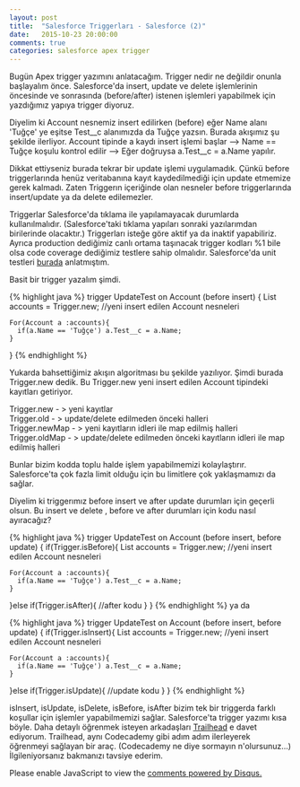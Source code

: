 ```yaml
---
layout: post
title:  "Salesforce Triggerları - Salesforce (2)"
date:   2015-10-23 20:00:00
comments: true
categories: salesforce apex trigger
---
```


Bugün Apex trigger yazımını anlatacağım. Trigger nedir ne değildir onunla başlayalım önce. Salesforce'da insert, update ve delete işlemlerinin öncesinde ve sonrasında (before/after) istenen işlemleri yapabilmek için yazdığımız yapıya trigger diyoruz.

Diyelim ki Account nesnemiz insert edilirken (before) eğer Name alanı 'Tuğçe' ye eşitse Test__c alanımızda da Tuğçe yazsın. Burada akışımız şu şekilde ilerliyor. Account tipinde a kaydı insert işlemi başlar --> Name == Tuğçe koşulu kontrol edilir --> Eğer doğruysa a.Test__c = a.Name yapılır.

Dikkat ettiyseniz burada tekrar bir update işlemi uygulamadık. Çünkü before triggerlarında henüz veritabanına kayıt kaydedilmediği için update etmemize gerek kalmadı. Zaten Triggerın içeriğinde olan nesneler before triggerlarında insert/update ya da delete edilemezler.

Triggerlar Salesforce'da tıklama ile yapılamayacak durumlarda kullanılmalıdır. (Salesforce'taki tıklama yapıları sonraki yazılarımdan birilerinde olacaktır.) Triggerları isteğe göre aktif ya da inaktif yapabiliriz. Ayrıca production dediğimiz canlı ortama taşınacak trigger kodları %1 bile olsa code coverage dediğimiz testlere sahip olmalıdır. Salesforce'da unit testleri <a href="http://ztugcesirin.com/salesforce/apex/unittests/test/2015/10/22/salesforce-unit-testler/">burada</a> anlatmıştım.

Basit bir trigger yazalım şimdi.

{% highlight java %}
trigger UpdateTest on Account (before insert) {
    List<Account> accounts = Trigger.new; //yeni insert edilen Account nesneleri

    For(Account a :accounts){
      if(a.Name == 'Tuğçe') a.Test__c = a.Name;
    }
}
{% endhighlight %}

Yukarda bahsettiğimiz akışın algoritması bu şekilde yazılıyor. Şimdi burada Trigger.new dedik. Bu Trigger.new yeni insert edilen Account tipindeki kayıtları getiriyor.

Trigger.new - > yeni kayıtlar <br>
Trigger.old - > update/delete edilmeden önceki halleri <br>
Trigger.newMap - > yeni kayıtların idleri ile map edilmiş halleri <br>
Trigger.oldMap - > update/delete edilmeden önceki kayıtların idleri ile map edilmiş halleri

Bunlar bizim kodda toplu halde işlem yapabilmemizi kolaylaştırır. Salesforce'ta çok fazla limit olduğu için bu limitlere çok yaklaşmamızı da sağlar.

Diyelim ki triggerımız before insert ve after update durumları için geçerli olsun. Bu insert ve delete , before ve after durumları için kodu nasıl ayıracağız?

{% highlight java %}
trigger UpdateTest on Account (before insert, before update) {
  if(Trigger.isBefore){
    List<Account> accounts = Trigger.new; //yeni insert edilen Account nesneleri

    For(Account a :accounts){
      if(a.Name == 'Tuğçe') a.Test__c = a.Name;
    }
  }else if(Trigger.isAfter){
    //after kodu
  }
}
{% endhighlight %}
ya da

{% highlight java %}
trigger UpdateTest on Account (before insert, before update) {
  if(Trigger.isInsert){
    List<Account> accounts = Trigger.new; //yeni insert edilen Account nesneleri

    For(Account a :accounts){
      if(a.Name == 'Tuğçe') a.Test__c = a.Name;
    }
  }else if(Trigger.isUpdate){
    //update kodu
  }
}
{% endhighlight %}

isInsert, isUpdate, isDelete, isBefore, isAfter bizim tek bir triggerda farklı koşullar için işlemler yapabilmemizi sağlar. Salesforce'ta trigger yazımı kısa böyle. Daha detaylı öğrenmek isteyen arkadaşları <a href="https://developer.salesforce.com/trailhead">Trailhead</a> e davet ediyorum. Trailhead, aynı Codecademy gibi adım adım ilerleyerek öğrenmeyi sağlayan bir araç. (Codecademy ne diye sormayın n'olursunuz...) İlgileniyorsanız bakmanızı tavsiye ederim.


<div id="disqus_thread"></div>
<script>
    /**
     *  RECOMMENDED CONFIGURATION VARIABLES: EDIT AND UNCOMMENT THE SECTION BELOW TO INSERT DYNAMIC VALUES FROM YOUR PLATFORM OR CMS.
     *  LEARN WHY DEFINING THESE VARIABLES IS IMPORTANT: https://disqus.com/admin/universalcode/#configuration-variables
     */
    /*
    var disqus_config = function () {
        this.page.url = PAGE_URL;  // Replace PAGE_URL with your page's canonical URL variable
        this.page.identifier = PAGE_IDENTIFIER; // Replace PAGE_IDENTIFIER with your page's unique identifier variable
    };
    */
    (function() {  // DON'T EDIT BELOW THIS LINE
        var d = document, s = d.createElement('script');

        s.src = '//ztugcesirincom.disqus.com/embed.js';

        s.setAttribute('data-timestamp', +new Date());
        (d.head || d.body).appendChild(s);
    })();
</script>
<noscript>Please enable JavaScript to view the <a href="https://disqus.com/?ref_noscript" rel="nofollow">comments powered by Disqus.</a></noscript>
